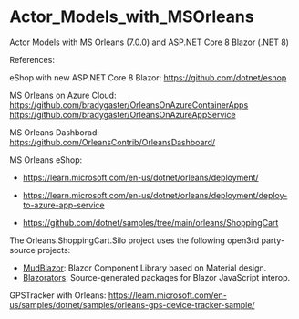 # Actor_Models_with_MSOrleans
Actor Models with MS Orleans (7.0.0) and ASP.NET Core 8 Blazor (.NET 8) 


References:

eShop with new ASP.NET Core 8 Blazor:
https://github.com/dotnet/eshop

MS Orleans on Azure Cloud: 
https://github.com/bradygaster/OrleansOnAzureContainerApps
https://github.com/bradygaster/OrleansOnAzureAppService

MS Orleans Dashborad:
https://github.com/OrleansContrib/OrleansDashboard/

MS Orleans eShop: 
- https://learn.microsoft.com/en-us/dotnet/orleans/deployment/
- https://learn.microsoft.com/en-us/dotnet/orleans/deployment/deploy-to-azure-app-service

- https://github.com/dotnet/samples/tree/main/orleans/ShoppingCart

The Orleans.ShoppingCart.Silo project uses the following open3rd party-source projects:

- [MudBlazor](https://github.com/MudBlazor/MudBlazor): Blazor Component Library based on Material design.
- [Blazorators](https://github.com/IEvangelist/blazorators): Source-generated packages for Blazor JavaScript interop.

GPSTracker with Orleans:
https://learn.microsoft.com/en-us/samples/dotnet/samples/orleans-gps-device-tracker-sample/
